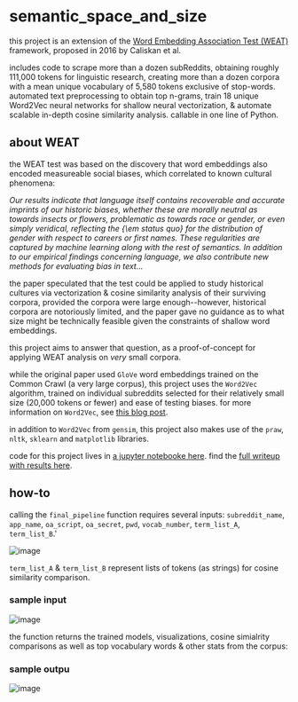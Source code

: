 # semantic_space_and_size

this project is an extension of the [Word Embedding Association Test (WEAT)](https://arxiv.org/abs/1608.07187) framework, proposed in 2016 by Caliskan et al.

includes code to scrape more than a dozen subReddits, obtaining roughly 111,000 tokens for linguistic research, creating more than a dozen corpora with a mean unique vocabulary of 5,580 tokens exclusive of stop-words. automated text preprocessing to obtain top n-grams, train 18 unique Word2Vec neural networks for shallow neural vectorization, & automate scalable in-depth cosine similarity analysis. callable in one line of Python.

## about WEAT

the WEAT test was based on the discovery that word embeddings also encoded measureable social biases, which correlated to known cultural phenomena:

*Our results indicate that language itself contains recoverable and accurate imprints of our historic biases, whether these are morally neutral as towards insects or flowers, problematic as towards race or gender, or even simply veridical, reflecting the {\em status quo} for the distribution of gender with respect to careers or first names. These regularities are captured by machine learning along with the rest of semantics. In addition to our empirical findings concerning language, we also contribute new methods for evaluating bias in text...*

the paper speculated that the test could be applied to study historical cultures via vectorization & cosine similarity analysis of their surviving corpora, provided the corpora were large enough--however, historical corpora are notoriously limited, and the paper gave no guidance as to what size might be technically feasible given the constraints of shallow word embeddings.

this project aims to answer that question, as a proof-of-concept for applying WEAT analysis on *very* small corpora.

while the original paper used `GloVe` word embeddings trained on the Common Crawl (a very large corpus), this project uses the `Word2Vec` algorithm, trained on individual subreddits selected for their relatively small size (20,000 tokens or fewer) and ease of testing biases. for more information on `Word2Vec`, see [this blog post](https://towardsdatascience.com/word2vec-explained-49c52b4ccb71).

in addition to `Word2Vec` from `gensim`, this project also makes use of the `praw`, `nltk`, `sklearn` and `matplotlib` libraries.

code for this project lives in [a jupyter notebooke here](https://anglesofattack.io/3/semantic_space_and_size.html). find the [full writeup with results here](https://github.com/disesdi/semantic_space_and_size/blob/fd2583ae637447ef383f6011531f79eae481b6a5/small_corpora_bias_analysis_1.ipynb).

## how-to

 calling the `final_pipeline` function requires several inputs: `subreddit_name`, `app_name`, `oa_script`, `oa_secret`, `pwd`, `vocab_number`, `term_list_A`, `term_list_B`.'
 
 ![image](https://user-images.githubusercontent.com/110150470/212740816-cabf1d87-2d38-4763-9e52-745efc02425f.png)

 
 `term_list_A` & `term_list_B` represent lists of tokens (as strings) for cosine similarity comparison.

### sample input

![image](https://user-images.githubusercontent.com/110150470/212739179-9d7ec202-b598-45b4-badd-b5b35cec40e3.png)

the function returns the trained models, visualizations, cosine simialrity comparisons as well as top vocabulary words & other stats from the corpus:

### sample outpu

![image](https://user-images.githubusercontent.com/110150470/212741174-e609ffd1-897b-436a-a6f2-594d6e3e54b6.png)

